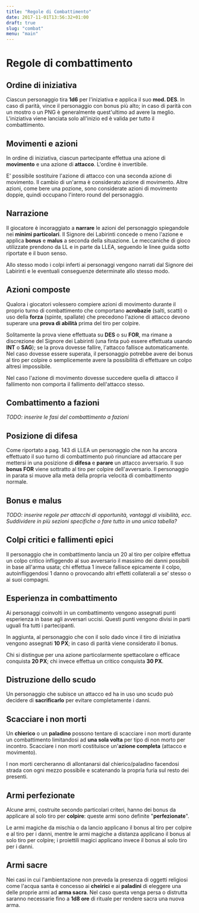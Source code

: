 ```yaml
---
title: "Regole di Combattimento"
date: 2017-11-01T13:56:32+01:00
draft: true
slug: "combat"
menu: "main"
---
```

# Regole di combattimento

## Ordine di iniziativa

Ciascun personaggio tira **1d6** per l'iniziativa e applica il suo **mod. DES**. In caso di parità, vince il personaggio con bonus più alto; in caso di parità con un mostro o un PNG è generalmente quest'ultimo ad avere la meglio. L'iniziativa viene lanciata solo all'inizio ed è valida per tutto il combattimento.

## Movimenti e azioni

In ordine di iniziativa, ciascun partecipante effettua una azione di **movimento** e una azione di **attacco**. L'ordine è invertibile.

E' possibile sostituire l'azione di attacco con una seconda azione di movimento. Il cambio di un'arma è considerato azione di movimento. Altre azioni, come bere una pozione, sono considerate azioni di movimento doppie, quindi occupano l'intero round del personaggio.

## Narrazione

Il giocatore è incoraggiato a **narrare** le azioni del personaggio spiegandole nei **minimi particolari**. Il Signore dei Labirinti concede o meno l'azione e applica **bonus** e **malus** a seconda della situazione. Le meccaniche di gioco utilizzate prendono da LL e in parte da LLEA, seguendo le linee guida sotto riportate e il buon senso.

Allo stesso modo i colpi inferti ai personaggi vengono narrati dal Signore dei Labirinti e le eventuali conseguenze determinate allo stesso modo.

## Azioni composte

Qualora i giocatori volessero compiere azioni di movimento durante il proprio turno di combattimento che comportano **acrobazie** (salti, scatti) o uso della **forza** (spinte, spallate) che precedono l'azione di attacco devono superare una **prova di abilità** prima del tiro per colpire.

Solitamente la prova viene effettuata su **DES** o su **FOR**, ma rimane a discrezione del Signore dei Labirinti (una finta può essere effettuata usando **INT** o **SAG**); se la prova dovesse fallire, l'attacco fallisce automaticamente. Nel caso dovesse essere superata, il personaggio potrebbe avere dei bonus al tiro per colpire o semplicemente avere la possibilità di effettuare un colpo altresì impossibile.

Nel caso l'azione di movimento dovesse succedere quella di attacco il fallimento non comporta il fallimento dell'attacco stesso.

## Combattimento a fazioni

*TODO: inserire le fasi del combattimento a fazioni*

## Posizione di difesa

Come riportato a pag. 143 di LLEA un personaggio che non ha ancora effettuato il suo turno di combattimento può rinunciare ad attaccare per mettersi in una posizione di **difesa** e **parare** un attacco avversario. Il suo **bonus FOR** viene sottratto al tiro per colpire dell'avversario. Il personaggio in parata si muove alla metà della propria velocità di combattimento normale.

## Bonus e malus

*TODO: inserire regole per attacchi di opportunità, vantaggi di visibilità, ecc. Suddividere in più sezioni specifiche o fare tutto in una unica tabella?*

## Colpi critici e fallimenti epici

Il personaggio che in combattimento lancia un 20 al tiro per colpire effettua un colpo critico infliggendo al suo avversario il massimo dei danni possibili in base all'arma usata; chi effettua 1 invece fallisce epicamente il colpo, autoinfliggendosi 1 danno o provocando altri effetti collaterali a se' stesso o ai suoi compagni.

## Esperienza in combattimento

Ai personaggi coinvolti in un combattimento vengono assegnati punti esperienza in base agli avversari uccisi. Questi punti vengono divisi in parti uguali fra tutti i partecipanti.

In aggiunta, al personaggio che con il solo dado vince il tiro di iniziativa vengono assegnati **10 PX**; in caso di parità viene considerato il bonus.

Chi si distingue per una azione particolarmente spettacolare o efficace conquista **20 PX**; chi invece effettua un critico conquista **30 PX**.

## Distruzione dello scudo

Un personaggio che subisce un attacco ed ha in uso uno scudo può decidere di **sacrificarlo** per evitare completamente i danni.

## Scacciare i non morti

Un **chierico** o un **paladino** possono tentare di scacciare i non morti durante un combattimento limitandosi ad **una sola volta** per tipo di non morto per incontro. Scacciare i non morti costituisce un'**azione completa** (attacco e movimento).

I non morti cercheranno di allontanarsi dal chierico/paladino facendosi strada con ogni mezzo possibile e scatenando la propria furia sul resto dei presenti.

## Armi perfezionate

Alcune armi, costruite secondo particolari criteri, hanno dei bonus da applicare al solo tiro per **colpire**: queste armi sono definite "**perfezionate**".

Le armi magiche da mischia o da lancio applicano il bonus al tiro per colpire e al tiro per i danni, mentre le armi magiche a distanza applicano il bonus al solo tiro per colpire; i proiettili magici applicano invece il bonus al solo tiro per i danni.

## Armi sacre

Nei casi in cui l'ambientazione non preveda la presenza di oggetti religiosi come l'acqua santa è concesso ai **cheirici** e ai **paladini** di eleggere una delle proprie armi ad **arma sacra**. Nel caso questa venga persa o distrutta saranno necessarie fino a **1d8 ore** di rituale per rendere sacra una nuova arma.